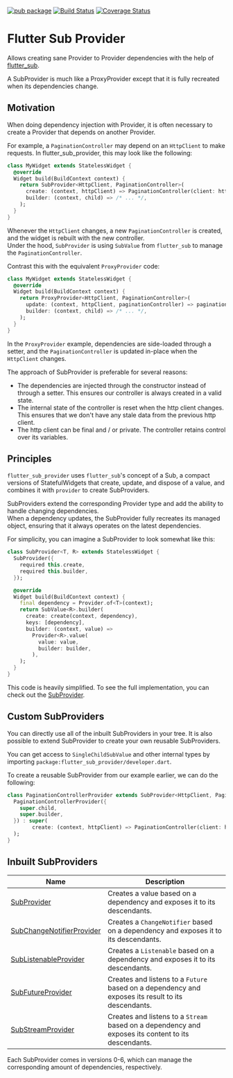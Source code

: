 [![pub package](https://img.shields.io/pub/v/flutter_sub_provider.svg)](https://pub.dartlang.org/packages/flutter_sub_provider)
[![Build Status](https://github.com/clragon/flutter_sub_provider/actions/workflows/test.yml/badge.svg)](https://github.com/clragon/flutter_sub_provider/actions/workflows/test.yml)
[![Coverage Status](https://coveralls.io/repos/github/clragon/flutter_sub_provider/badge.svg)](https://coveralls.io/github/clragon/flutter_sub_provider)

# Flutter Sub Provider

Allows creating sane Provider to Provider dependencies with the help of [flutter_sub](https://pub.dartlang.org/packages/flutter_sub).

A SubProvider is much like a ProxyProvider except that it is fully recreated when its dependencies change.

## Motivation

When doing dependency injection with Provider, it is often necessary to create a Provider that depends on another Provider.

For example, a `PaginationController` may depend on an `HttpClient` to make requests.
In flutter_sub_provider, this may look like the following:

```dart
class MyWidget extends StatelessWidget {
  @override
  Widget build(BuildContext context) {
    return SubProvider<HttpClient, PaginationController>(
      create: (context, httpClient) => PaginationController(client: httpClient),
      builder: (context, child) => /* ... */,
    );
  }
}
```

Whenever the `HttpClient` changes, a new `PaginationController` is created, and the widget is rebuilt with the new controller.  
Under the hood, `SubProvider` is using `SubValue` from `flutter_sub` to manage the `PaginationController`.

Contrast this with the equivalent `ProxyProvider` code:

```dart
class MyWidget extends StatelessWidget {
  @override
  Widget build(BuildContext context) {
    return ProxyProvider<HttpClient, PaginationController>(
      update: (context, httpClient, paginationController) => paginationController..httpClient = httpClient,
      builder: (context, child) => /* ... */,
    );
  }
}
```

In the `ProxyProvider` example, dependencies are side-loaded through a setter, and the `PaginationController` is updated in-place when the `HttpClient` changes.

The approach of SubProvider is preferable for several reasons:

- The dependencies are injected through the constructor instead of through a setter. This ensures our controller is always created in a valid state.
- The internal state of the controller is reset when the http client changes. This ensures that we don't have any stale data from the previous http client.
- The http client can be final and / or private. The controller retains control over its variables.

## Principles

`flutter_sub_provider` uses `flutter_sub`'s concept of a Sub, a compact versions of StatefulWidgets that create, update, and dispose of a value,
and combines it with `provider` to create SubProviders.

SubProviders extend the corresponding Provider type and add the ability to handle changing dependencies.  
When a dependency updates, the SubProvider fully recreates its managed object, ensuring that it always operates on the latest dependencies.

For simplicity, you can imagine a SubProvider to look somewhat like this:

```dart
class SubProvider<T, R> extends StatelessWidget {
  SubProvider({
    required this.create,
    required this.builder,
  });

  @override
  Widget build(BuildContext context) {
    final dependency = Provider.of<T>(context);
    return SubValue<R>.builder(
      create: create(context, dependency),
      keys: [dependency],
      builder: (context, value) =>
        Provider<R>.value(
          value: value,
          builder: builder,
        ),
    );
  }
}
```

This code is heavily simplified. To see the full implementation, you can check out the [SubProvider](./lib/src/sub_provider.dart).

## Custom SubProviders

You can directly use all of the inbuilt SubProviders in your tree.
It is also possible to extend SubProvider to create your own reusable SubProviders.

You can get access to `SingleChildSubValue` and other internal types by importing `package:flutter_sub_provider/developer.dart`.

To create a reusable SubProvider from our example earlier, we can do the following:

```dart
class PaginationControllerProvider extends SubProvider<HttpClient, PaginationController> {
  PaginationControllerProvider({
    super.child,
    super.builder,
  }) : super(
        create: (context, httpClient) => PaginationController(client: httpClient),
  );
}
```

## Inbuilt SubProviders

| Name                                                                    | Description                                                                                         |
| ----------------------------------------------------------------------- | --------------------------------------------------------------------------------------------------- |
| [SubProvider](./lib/src/sub_provider.dart)                              | Creates a value based on a dependency and exposes it to its descendants.                            |
| [SubChangeNotifierProvider](./lib/src/sub_changenotifier_provider.dart) | Creates a `ChangeNotifier` based on a dependency and exposes it to its descendants.                 |
| [SubListenableProvider](./lib/src/sub_listenable_provider.dart)         | Creates a `Listenable` based on a dependency and exposes it to its descendants.                     |
| [SubFutureProvider](./lib/src/sub_future_provider.dart)                 | Creates and listens to a `Future` based on a dependency and exposes its result to its descendants.  |
| [SubStreamProvider](./lib/src/sub_stream_provider.dart)                 | Creates and listens to a `Stream` based on a dependency and exposes its content to its descendants. |

Each SubProvider comes in versions 0-6, which can manage the corresponding amount of dependencies, respectively.
